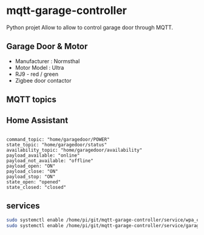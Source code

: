 # mqtt-garage-controller

Python projet Allow to allow to control garage door through MQTT.

## Garage Door & Motor

- Manufacturer : Normsthal
- Motor Model : Ultra
- RJ9 - red / green
- Zigbee door contactor

## MQTT topics

## Home Assistant

```mqtt

command_topic: "home/garagedoor/POWER"
state_topic: "home/garagedoor/status"
availability_topic: "home/garagedoor/availability"    
payload_available: "online"
payload_not_available: "offline"
payload_open: "ON"
payload_close: "ON"
payload_stop: "ON"
state_open: "opened"
state_closed: "closed"
```

## services

```bash
sudo systemctl enable /home/pi/git/mqtt-garage-controller/service/wpa_cli.service
sudo systemctl enable /home/pi/git/mqtt-garage-controller/service/garage-controller.service
```
